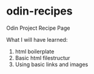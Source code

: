 # odin-recipes
Odin Project Recipe Page

What I will have learned:

1. html boilerplate
2. Basic html filestructur
3. Using basic links and images
